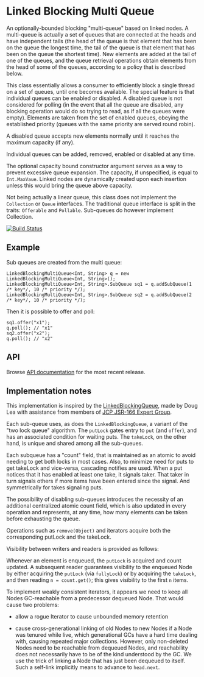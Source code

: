 Linked Blocking Multi Queue
===========================

An optionally-bounded blocking "multi-queue" based on linked nodes. A multi-queue is actually a set of queues that are
connected at the heads and have independent tails (the head of the queue is that element that has been on the queue the
longest time, the tail of the queue is that element that has been on the queue the shortest time). New elements are
added at the tail of one of the queues, and the queue retrieval operations obtain elements from the head of some of the
queues, according to a policy that is described below.

This class essentially allows a consumer to efficiently block a single thread on a set of queues, until one becomes
available. The special feature is that individual queues can be enabled or disabled. A disabled queue is not
considered for polling (in the event that all the queue are disabled, any blocking operation would do so trying to
read, as if all the queues were empty). Elements are taken from the set of enabled queues, obeying the established
priority (queues with the same priority are served round robin).

A disabled queue accepts new elements normally until it reaches the maximum capacity (if any).

Individual queues can be added, removed, enabled or disabled at any time.

The optional capacity bound constructor argument serves as a way to prevent excessive queue expansion. The capacity, if
unspecified, is equal to `Int.MaxVaue`. Linked nodes are dynamically created upon each insertion unless this would bring
the queue above capacity.
 
Not being actually a linear queue, this class does not implement the `Collection` or `Queue` interfaces. The traditional
queue interface is split in the traits: `Offerable` and `Pollable`. Sub-queues do however implement Collection.

[![Build Status](https://travis-ci.org/marianobarrios/linked-blocking-multi-queue.svg?branch=master)](https://travis-ci.org/marianobarrios/linked-blocking-multi-queue)

Example
-------

Sub queues are created from the multi queue:

	LinkedBlockingMultiQueue<Int, String> q = new LinkedBlockingMultiQueue<Int, String>();
	LinkedBlockingMultiQueue<Int, String>.SubQueue sq1 = q.addSubQueue(1 /* key*/, 10 /* priority */);
	LinkedBlockingMultiQueue<Int, String>.SubQueue sq2 = q.addSubQueue(2 /* key*/, 10 /* priority */);

Then it is possible to offer and poll:

	sq1.offer("x1");
	q.poll(); // "x1"
	sq2.offer("x2");
	q.poll(); // "x2"

API
---

Browse [API documentation](http://www.javadoc.io/doc/com.github.marianobarrios/lbmq/) for the most recent release.

Implementation notes
--------------------

This implementation is inspired by the
[LinkedBlockingQueue](https://docs.oracle.com/javase/8/docs/api/java/util/concurrent/LinkedBlockingQueue.html), made by
Doug Lea with assistance from members of [JCP JSR-166 Expert Group](https://jcp.org/en/jsr/detail?id=166).
 
Each sub-queue uses, as does the `LinkedBlockingQueue`, a variant of the "two lock queue" algorithm. The `putLock` gates entry 
to `put` (and `offer`), and has an associated condition for waiting puts. The `takeLock`, on the other hand, is unique and 
shared among all the sub-queues.

Each subqueue has a "count" field, that is maintained as an atomic to avoid needing to get both locks in most cases.
Also, to minimize need for puts to get takeLock and vice-versa, cascading notifies are used. When a put notices that it
has enabled at  least one take, it signals taker. That taker in turn signals others if more items have been entered
since the signal. And symmetrically for takes signaling puts.

The possibility of disabling sub-queues introduces the necessity of an additional centralized atomic count field, which
is also updated in every operation and represents, at any time, how many elements can be taken before exhausting the
queue.
     
Operations such as `remove(Object)` and iterators acquire both the corresponding putLock and the takeLock.
     
Visibility between writers and readers is provided as follows:
 
Whenever an element is enqueued, the `putLock` is acquired and count updated. A subsequent reader guarantees visibility 
to the enqueued Node by either acquiring the `putLock` (via `fullyLock`) or by acquiring the `takeLock`, and then reading 
`n = count.get()`; this gives visibility to the first `n` items.
    
To implement weakly consistent iterators, it appears we need to keep all Nodes GC-reachable from a predecessor dequeued 
Node. That would cause two problems:

 - allow a rogue Iterator to cause unbounded memory retention
 
 - cause cross-generational linking of old Nodes to new Nodes if a Node was tenured while live, which generational GCs 
 have a hard time dealing with, causing repeated major collections. However, only non-deleted Nodes need to be reachable 
 from dequeued Nodes, and reachability does not necessarily have to be of the kind understood by the GC. We use the 
 trick of linking a Node that has just been dequeued to itself. Such a self-link implicitly means to advance to 
 `head.next`.
